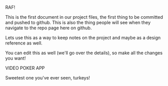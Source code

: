 RAF!

This is the first document in our project files, the first thing to be committed and pushed to github.
This is also the thing people will see when they navigate to the repo page here on github.

Lets use this as a way to keep notes on the project and maybe as a design reference as well. 

You can edit this as well (we'll go over the details), so make all the changes you want!

VIDEO POKER APP

Sweetest one you've ever seen, turkeys!